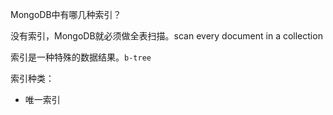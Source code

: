 MongoDB中有哪几种索引？

没有索引，MongoDB就必须做全表扫描。scan every document in a collection

索引是一种特殊的数据结果。`b-tree`

索引种类：

- 唯一索引
